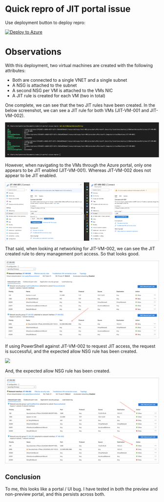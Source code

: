 # Quick repro of JIT portal issue

Use deployment button to deploy repro:

[![Deploy to Azure](https://aka.ms/deploytoazurebutton)](https://portal.azure.com/#create/Microsoft.Template/uri/https%3A%2F%2Fraw.githubusercontent.com%2Fneilpeterson%2Fjit-portal-issue-repro%main.json)

# Observations

With this deployment, two virtual machines are created with the following attributes:

- Both are connected to a single VNET and a single subnet
- A NSG is attached to the subnet
- A second NSG per VM is attached to the VMs NIC
- A JIT rule is created for each VM (two in total)

One complete, we can see that the two JIT rules have been created. In the below screenshot, we can see a JIT rule for both VMs (JIT-VM-001 and JIT-VM-002).

![](./images/jit-rules-pwsh.png)

However, when navigating to the VMs through the Azure portal, only one appears to be JIT enabled (JIT-VM-001). Whereas JIT-VM-002 does not appear to be JIT enabled.

![](./images/jit-vm-portal.png)

That said, when looking at networking for JIT-VM-002, we can see the JIT created rule to deny management port access. So that looks good.

![](./images/jit-vm-network.png)

If using PowerShell against JIT-VM-002 to request JIT access, the request is successful, and the expected allow NSG rule has been created.

![](./images/jit-rules-pwsh-good.png)

And, the expected allow NSG rule has been created.

![](./images/jit-nsg-allow.png)

## Conclusion

To me, this looks like a portal / UI bug. I have tested in both the preview and non-preview portal, and this persists across both.

